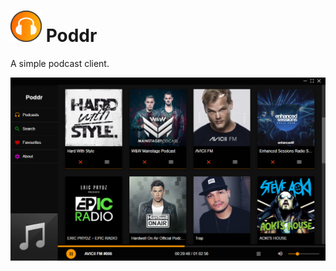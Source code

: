 <h1>
    <img src="images/poddr_logo.png" alt="Poddr" width="50" height="50">
    Poddr
</h1>

A simple podcast client.

![Screenshot](images/poddr_1.png)
